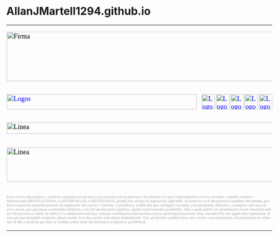 # AllanJMartell1294.github.io

<table class=MsoNormalTable border=0 cellspacing=3 cellpadding=0 width=700 style='width:525.0pt;mso-cellspacing:1.5pt;mso-yfti-tbllook:1184'>
	<tr style='mso-yfti-irow:0;mso-yfti-firstrow:yes;mso-yfti-lastrow:yes'>
		<td colspan="6" style='padding:.75pt .75pt .75pt .75pt'>
   			<p class=MsoNormal>
	   			<span style='font-size:13.5pt;font-family:"Times New Roman",serif;mso-fareast-font-family:"Times New Roman";color:black'>
				<!--[if gte vml 1]>
				<v:shapetype id="_x0000_t75" coordsize="21600,21600" o:spt="75" o:preferrelative="t" path="m@4@5l@4@11@9@11@9@5xe" filled="f" stroked="f">
   				<v:stroke joinstyle="miter"/>
  				<v:formulas>
    					<v:f eqn="if lineDrawn pixelLineWidth 0"/>
				    	<v:f eqn="sum @0 1 0"/>
				    	<v:f eqn="sum 0 0 @1"/>
				    	<v:f eqn="prod @2 1 2"/>
				    	<v:f eqn="prod @3 21600 pixelWidth"/>
				    	<v:f eqn="prod @3 21600 pixelHeight"/>
				    	<v:f eqn="sum @0 0 1"/>
				    	<v:f eqn="prod @6 1 2"/>
				    	<v:f eqn="prod @7 21600 pixelWidth"/>
				    	<v:f eqn="sum @8 21600 0"/>
				    	<v:f eqn="prod @7 21600 pixelHeight"/>
				    	<v:f eqn="sum @10 21600 0"/>
   				</v:formulas>
   				<v:path o:extrusionok="f" gradientshapeok="t" o:connecttype="rect"/>
   					<o:lock v:ext="edit" aspectratio="t"/>
  				</v:shapetype>
				<v:shape id="_x0000_i1043" type="#_x0000_t75" alt="Firma" style='width:525pt;height:97.2pt'>
   					<!--Aqu� se cargan las im�genes del nombre del propietario de la FIRMA-->
   				<v:imagedata src="Firma_Erick_2022_archivos/image001.jpg" o:href="../../../../../../Firma/HTML/Firma.jpg"/>
  				</v:shape>
				<![endif]-->
				<![if !vml]>
				<img width=700 height=130 src="Firma_Erick_2022_archivos/image002.jpg" alt=Firma v:shapes="_x0000_i1043">
				<![endif]>
				<o:p></o:p>
				</span>
			</p>
  		</td>
 	</tr>
			<p class=MsoNormal>
				<span style='mso-ascii-font-family:Calibri;mso-fareast-font-family:"Times New Roman";mso-hansi-font-family:Calibri;mso-bidi-font-			    		family:Calibri;display:none;mso-hide:all'>
				<o:p>&nbsp;</o:p>
				</span>
			</p>
 	<tr style='mso-yfti-irow:0;mso-yfti-firstrow:yes;mso-yfti-lastrow:yes'>
		<td style='padding:.75pt .75pt .75pt .75pt'>
  			<p class=MsoNormal>
				<span style='font-size:13.5pt;font-family:"Times New Roman",serif;mso-fareast-font-family:"Times New Roman";color:black'>
				<a href="https://www.excelform.mx/">
				<span style='color:blue;text-decoration:none;text-underline:none'>
				<!--[if gte vml 1]>
				<v:shape id="_x0000_i1044" type="#_x0000_t75" alt="Logos" href="https://www.excelform.mx/" style='width:375pt;height:30pt' o:button="t">
					<!--Aqu� se carga la imagen para ingresar a EXCELFORM.COM-->
  				<v href="https://www.dropbox.com/s/aign9n93dnkfapg/image003.jpg?raw=1">
  				</v:shape>
				<![endif]-->
				<![if !vml]>
				<span style='mso-ignore:vglayout'>
				<img src="https://www.dropbox.com/s/aign9n93dnkfapg/image003.jpg?raw=1" border=0 width=500 height=40 alt=Logos v:shapes="_x0000_i1044">
				</span>
				<![endif]></span>
				</a><o:p></o:p>
				</span>
			</p>
  		</td>
  		<td style='padding:.75pt .75pt .75pt .75pt'>
  			<p class=MsoNormal>
				<span style='font-size:13.5pt;font-family:"Times New Roman",serif;mso-fareast-font-family:"Times New Roman";color:black'>
				<a href="https://www.facebook.com/ExcelFormMX">
				<span style='color:blue;text-decoration:none;text-underline:none'>
				<!--[if gte vml 1]>
				<v:shape id="_x0000_i1045" type="#_x0000_t75" alt="Logos" href="https://www.facebook.com/ExcelFormMX" style='width:26.4pt;height:30pt' 					o:button="t">
					<!--Aqu� se carga la imagen para ingresar a FACEBOOK-->
   				<v href="https://www.dropbox.com/s/mw0kjvg9516hhmh/image005.png?raw=1">
  				</v:shape>
				<![endif]-->
				<![if !vml]>
				<span style='mso-ignore:vglayout'>
				<img border=0 width=35 height=40 src="https://www.dropbox.com/s/mw0kjvg9516hhmh/image005.png?raw=1" alt=Logos v:shapes="_x0000_i1045">
				</span>
				<![endif]>
				</span>
				</a><o:p></o:p>
				</span>
			</p>
  		</td>
  		<td style='padding:.75pt .75pt .75pt .75pt'>
  			<p class=MsoNormal>
				<span style='font-size:13.5pt;font-family:"Times New Roman",serif;mso-fareast-font-family:"Times New Roman";color:black'>
				<a href="https://twitter.com/ExcelForm_GL"><span style='color:blue;text-decoration:none;text-underline:none'>
				<!--[if gte vml 1]>
				<v:shape id="_x0000_i1046" type="#_x0000_t75" alt="Logos" href="https://twitter.com/ExcelForm_GL" style='width:26.4pt;height:30pt' 					o:button="t">
						<!--Aqu� se carga la imagen para ingresar a TWITTER-->
   				<v href="https://www.dropbox.com/s/njl9jmcujlbbrtx/image007.png?raw=1">
  				</v:shape>
				<![endif]-->
				<![if !vml]>
				<span style='mso-ignore:vglayout'>
				<img border=0 width=35 height=40 src="https://www.dropbox.com/s/njl9jmcujlbbrtx/image007.png?raw=1" alt=Logos v:shapes="_x0000_i1046">
				</span>
				<![endif]>
				</span>
				</a>
				<o:p></o:p>
				</span>
			</p>
  		</td>
  		<td style='padding:.75pt .75pt .75pt .75pt'>
  			<p class=MsoNormal><span style='font-size:13.5pt;font-family:"Times New Roman",serif;mso-fareast-font-family:"Times New Roman";color:black'>
				<a href="https://www.instagram.com/excelformmx/">
				<span style='color:blue; text-decoration:none;text-underline:none'>
				<!--[if gte vml 1]>
				<v:shape id="_x0000_i1047" type="#_x0000_t75" alt="Logos" href="https://www.instagram.com/excelformmx/" style='width:26.4pt;height:30pt'
   				o:button="t">
						<!--Aqu� se carga la imagen para ingresar a INSTAGRAM-->
   				<v href="https://www.dropbox.com/s/q4rw60wkzfxadf8/image009.png?raw=1">
  				</v:shape>
				<![endif]-->
				<![if !vml]>
				<span style='mso-ignore:vglayout'>
				<img border=0 width=35 height=40 src="https://www.dropbox.com/s/q4rw60wkzfxadf8/image009.png?raw=1" alt=Logos v:shapes="_x0000_i1047">
				</span><![endif]>
				</span>
				</a><o:p></o:p>
				</span>
			</p>
  		</td>
  		<td style='padding:.75pt .75pt .75pt .75pt'>
  			<p class=MsoNormal>
				<span style='font-size:13.5pt;font-family:"Times New Roman",serif;mso-fareast-font-family:"Times New Roman";color:black'>
				<a href="https://www.linkedin.com/company/excelform/"><span style='color:blue;text-decoration:none;text-underline:none'>
				<!--[if gte vml 1]><v:shape id="_x0000_i1048" type="#_x0000_t75" alt="Logos" href="https://www.linkedin.com/company/excelform/" 					style='width:26.4pt;height:30pt' o:button="t">
						<!--Aqu� se carga la imagen para ingresar a LINKEDIN-->
   				<v href="https://www.dropbox.com/s/cf3llc5h9pnm3mp/image011.png?raw=1">
  				</v:shape>
				<![endif]-->
				<![if !vml]>
				<span style='mso-ignore:vglayout'>
				<img border=0 width=35 height=40 src="https://www.dropbox.com/s/cf3llc5h9pnm3mp/image011.png?raw=1" alt=Logos v:shapes="_x0000_i1048">
				</span><![endif]>
				</span>
				</a><o:p></o:p>
				</span>
			</p>
  		</td>
  		<td style='padding:.75pt .75pt .75pt .75pt'>
  			<p class=MsoNormal>
				<span style='font-size:13.5pt;font-family:"Times New Roman",serif;mso-fareast-font-family:"Times New Roman";color:black'>
				<a href="https://www.youtube.com/channel/UCDW0yZ_W-Z7VBCEYZwaTsdg">
				<span style='color:blue;text-decoration:none;text-underline:none'>
				<!--[if gte vml 1]>
				<v:shape id="_x0000_i1049" type="#_x0000_t75" alt="Logos" href="https://www.youtube.com/channel/UCDW0yZ_W-Z7VBCEYZwaTsdg" style='width:26.4pt;
   				height:30pt' o:button="t">
						<!--Aqu� se carga la imagen para ingresar a YOUTUBE-->
   				<v href="https://www.dropbox.com/s/73ct38vy881l73f/image013.png?raw=1">
  				</v:shape>
				<![endif]-->
				<![if !vml]>
				<span style='mso-ignore:vglayout'>
				<img border=0 width=35 height=40 src="https://www.dropbox.com/s/73ct38vy881l73f/image013.png?raw=1" alt=Logos v:shapes="_x0000_i1049">
				</span><![endif]>
				</span>
				</a><o:p></o:p>
				</span>
			</p>
  		</td>
 	</tr>
				<p class=MsoNormal>
				<span style='mso-ascii-font-family:Calibri;mso-fareast-font-family:"Times New Roman";mso-hansi-font-family:Calibri;mso-bidi-font-					family:Calibri;display:none;mso-hide:all'>
				<o:p>&nbsp;</o:p>
				</span>
				</p>
 	<tr style='mso-yfti-irow:0;mso-yfti-firstrow:yes'>
  		<td colspan="6" style='padding:.75pt .75pt .75pt .75pt'>
  			<p class=MsoNormal>
				<span style='font-size:13.5pt;font-family:"Times New Roman",serif;mso-fareast-font-family:"Times New Roman";color:black'>
				<!--[if gte vml 1]>
				<v:shape id="_x0000_i1050" type="#_x0000_t75" alt="Linea" style='width:525pt; height:22.2pt'>
				<v href="https://www.dropbox.com/s/fqkjziuy0pzva5f/image015.jpg?raw=1">
  				</v:shape><![endif]-->
				<![if !vml]>
				<img border=0 width=700 height=30 src="https://www.dropbox.com/s/fqkjziuy0pzva5f/image015.jpg?raw=1" alt=Linea v:shapes="_x0000_i1050">
				<![endif]><o:p></o:p></span>
			</p>
  		</td>
 	</tr>
 	<tr style='mso-yfti-irow:1'>
  		<td colspan="6" style='padding:.75pt .75pt .75pt .75pt'>
		</td>
 	</tr>
 	<tr style='mso-yfti-irow:2'>
  		<td colspan="6" style='padding:.75pt .75pt .75pt .75pt'>
  			<p class=MsoNormal>
				<span style='font-size:13.5pt;font-family:"Times New Roman",serif; mso-fareast-font-family:"Times New Roman";color:black'>
				<!--[if gte vml 1]>
				<v:shape id="_x0000_i1051" type="#_x0000_t75" alt="Linea" style='width:525pt; height:67.8pt'>
					<v href="https://www.dropbox.com/s/72ak8o6khpsu4xl/image017.jpg?raw=1">
				</v:shape>
				<![endif]-->
				<![if vml]>
				<img border=0 width=700 height=90 src="https://www.dropbox.com/s/72ak8o6khpsu4xl/image017.jpg?raw=1" alt=Linea v:shapes="_x0000_i1051">
				<![endif]><o:p></o:p>
				</span>
			</p>
  		</td>
 	</tr>
 	<tr style='mso-yfti-irow:3;mso-yfti-lastrow:yes;height:30.0pt'>
  		<td colspan="6" style='padding:.75pt .75pt .75pt .75pt;height:30.0pt'>
  			<p class=MsoNormal style='mso-margin-top-alt:auto;mso-margin-bottom-alt:auto;mso-outline-level:6'><b>
				<span style='font-size:7.5pt;font-family:"Times New Roman",serif;mso-fareast-font-family:"Times New Roman";color:silver'>
				Este correo
				  electrónico y archivos adjuntos es/son para uso exclusivo de la persona o la
				  entidad a la que expresamente se le ha enviado, y puede contener información
				  PRIVILEGIADA, CONFIDENCIAL o RESERVADA, clasificada así por la legislación
				  aplicable. Si usted no es el destinatario legítimo del mismo, por favor
				  repórtelo inmediatamente al originador del correo y bórrelo. Considérese
				  notificado que cualquier revisión, retransmisión, difusión o cualquier otro
				  uso de este correo, por personas o entidades distintas a las del destinatario
				  legítimo, queda expresamente prohibido. This e-mail and/or its attachments
				  is/are intended only for the person or entity to which it is addressed and
				  may contain confidential information and/or privileged material, thus classified
				  by the applicable legislation. If you are not intended recipient, please
				  notify it to the sender and delete immediately. You are hereby notified that
				  any review, retransmission, dissemination or other use of this e-mail by
				  persons or entities other than the intended recipient is prohibited.
				<o:p></o:p>
				</span></b>
			</p>
  		</td>
 	</tr>
</table>
